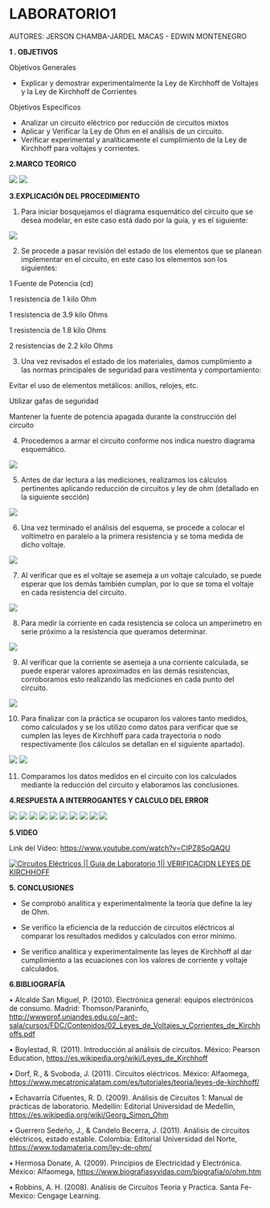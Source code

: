 # LABORATORIO1

AUTORES: JERSON CHAMBA-JARDEL MACAS - EDWIN MONTENEGRO

**1 . OBJETIVOS**

Objetivos Generales
* Explicar y demostrar experimentalmente la Ley de Kirchhoff de Voltajes y la Ley de Kirchhoff de Corrientes

Objetivos Especificos

* Analizar un circuito eléctrico por reducción de circuitos mixtos
* Aplicar y Verificar la Ley de Ohm en el análisis de un circuito.
* Verificar experimental y analíticamente el cumplimiento de la Ley de Kirchhoff para voltajes y corrientes.

**2.MARCO TEORICO**

![](https://github.com/JardelMacas/LABORATORIO1/blob/main/Resumenes/RESUMEN1.jpeg)
![](https://github.com/JardelMacas/LABORATORIO1/blob/main/Resumenes/RESUMEN2.jpeg)

**3.EXPLICACIÓN DEL PROCEDIMIENTO**

1) Para iniciar bosquejamos el diagrama esquemático del circuito que se desea modelar, en este caso está dado por la guía, y es el siguiente:

![](https://github.com/JardelMacas/LABORATORIO1/blob/main/Procesos/Proceso1.png)

2) Se procede a pasar revisión del estado de los elementos que se planean implementar en el circuito, en este caso los elementos son los siguientes:

  1 Fuente de Potencia (cd) 

  1 resistencia de 1 kilo Ohm

  1 resistencia de 3.9 kilo Ohms

  1 resistencia de 1.8 kilo Ohms

  2 resistencias de 2.2 kilo Ohms

3) Una vez revisados el estado de los materiales, damos cumplimiento a las normas principales de seguridad para vestimenta y comportamiento:

  Evitar el uso de elementos metálicos: anillos, relojes, etc.

  Utilizar gafas de seguridad 

  Mantener la fuente de potencia apagada durante la construcción del circuito

4) Procedemos a armar el circuito conforme nos indica nuestro diagrama esquemático.

![](https://github.com/JardelMacas/LABORATORIO1/blob/main/Procesos/Proceso2.jpeg)

5) Antes de dar lectura a las mediciones, realizamos los cálculos pertinentes aplicando reducción de circuitos y ley de ohm (detallado en la siguiente sección)

![](https://github.com/JardelMacas/LABORATORIO1/blob/main/Procesos/Proceso3.jpeg)

6) Una vez terminado el análisis del esquema, se procede a colocar el voltímetro en paralelo a la primera resistencia y se toma medida de dicho voltaje.

![](https://github.com/JardelMacas/LABORATORIO1/blob/main/Procesos/Proceso4.jpeg)

7) Al verificar que es el voltaje se asemeja a un voltaje calculado, se puede esperar que los demás también cumplan, por lo que se toma el voltaje en cada resistencia del circuito.

![](https://github.com/JardelMacas/LABORATORIO1/blob/main/Procesos/Proceso5.jpeg)

8) Para medir la corriente en cada resistencia se coloca un amperímetro en serie próximo a la resistencia que queramos determinar.

![](https://github.com/JardelMacas/LABORATORIO1/blob/main/Procesos/Proceso6.jpeg)

9) Al verificar que la corriente se asemeja a una corriente calculada, se puede esperar valores aproximados en las demás resistencias, corroboramos esto realizando las mediciones en cada punto del circuito.

![](https://github.com/JardelMacas/LABORATORIO1/blob/main/Procesos/Proceso7.jpeg)

10) Para finalizar con la práctica se ocuparon los valores tanto medidos, como calculados y se los utilizo como datos para verificar que se cumplen las leyes de Kirchhoff para cada trayectoria o nodo respectivamente (los cálculos se detallan en el siguiente apartado).

![](https://github.com/JardelMacas/LABORATORIO1/blob/main/Procesos/Proceso8.jpeg)
![](https://github.com/JardelMacas/LABORATORIO1/blob/main/Procesos/Proceso9.jpeg)

11) Comparamos los datos medidos en el circuito con los calculados mediante la reducción del circuito y elaboramos las conclusiones.

**4.RESPUESTA A INTERROGANTES Y CALCULO DEL ERROR**

![](https://github.com/JardelMacas/LABORATORIO1/blob/main/Resumenes/AnalisisTecnico-01.png)
![](https://github.com/JardelMacas/LABORATORIO1/blob/main/Resumenes/AnalisisTecnico-02.png)
![](https://github.com/JardelMacas/LABORATORIO1/blob/main/Resumenes/AnalisisTecnico-03.png)
![](https://github.com/JardelMacas/LABORATORIO1/blob/main/Resumenes/AnalisisTecnico-04.png)
![](https://github.com/JardelMacas/LABORATORIO1/blob/main/Resumenes/AnalisisTecnico-05.png)
![](https://github.com/JardelMacas/LABORATORIO1/blob/main/Resumenes/AnalisisTecnico-06.png)
![](https://github.com/JardelMacas/LABORATORIO1/blob/main/Resumenes/AnalisisTecnico-07.png)
![](https://github.com/JardelMacas/LABORATORIO1/blob/main/Resumenes/AnalisisTecnico-08.png)
![](https://github.com/JardelMacas/LABORATORIO1/blob/main/Resumenes/AnalisisTecnico-09.png)
![](https://github.com/JardelMacas/LABORATORIO1/blob/main/Resumenes/AnalisisTecnico-10.png)

**5.VIDEO**

Link del Video: https://www.youtube.com/watch?v=CIPZ8SoQAQU

[![Circuitos Eléctricos || Guía de Laboratorio 1|| VERIFICACION LEYES DE KIRCHHOFF](https://img.youtube.com/vi/CIPZ8SoQAQU/0.jpg)](https://www.youtube.com/watch?v=CIPZ8SoQAQU)

**5. CONCLUSIONES**

* Se comprobó analítica y experimentalmente la teoría que define la ley de Ohm.

* Se verifico la eficiencia de la reducción de circuitos eléctricos al comparar los resultados medidos y calculados con error mínimo.

* Se verifico analítica y experimentalmente las leyes de Kirchhoff al dar cumplimiento a las ecuaciones con los valores de corriente y voltaje calculados.


**6.BIBLIOGRAFÍA**

•  Alcalde San Miguel, P. (2010). Electrónica general: equipos electrónicos de consumo. Madrid: Thomson/Paraninfo, http://wwwprof.uniandes.edu.co/~ant-sala/cursos/FDC/Contenidos/02_Leyes_de_Voltajes_y_Corrientes_de_Kirchhoffs.pdf

•  Boylestad, R. (2011). Introducción al análisis de circuitos. México: Pearson Education, https://es.wikipedia.org/wiki/Leyes_de_Kirchhoff

•  Dorf, R., & Svoboda, J. (2011). Circuitos eléctricos. México: Alfaomega, https://www.mecatronicalatam.com/es/tutoriales/teoria/leyes-de-kirchhoff/

•  Echavarría Cifuentes, R. D. (2009). Análisis de Circuitos 1: Manual de prácticas de laboratorio. Medellín: Editorial Universidad de Medellín, https://es.wikipedia.org/wiki/Georg_Simon_Ohm

•  Guerrero Sedeño, J., & Candelo Becerra, J. (2011). Análisis de circuitos eléctricos, estado estable. Colombia: Editorial Universidad del Norte, https://www.todamateria.com/ley-de-ohm/

•  Hermosa Donate, A. (2009). Principios de Electricidad y Electrónica. México: Alfaomega, https://www.biografiasyvidas.com/biografia/o/ohm.htm

•  Robbins, A. H. (2008). Análisis de Circuitos Teoria y Practica. Santa Fe-Mexico: Cengage Learning.
